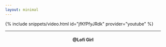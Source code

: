 ```yaml
---
layout: minimal
---
```


{% include snippets/video.html id="jfKfPfyJRdk" provider="youtube" %}

---

<h4> <p align="center"> @Lofi Girl </p> </h4>

